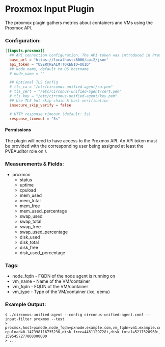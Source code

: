 # Proxmox Input Plugin

The proxmox plugin gathers metrics about containers and VMs using the Proxmox API.

### Configuration:

```toml
[[inputs.proxmox]]
  ## API connection configuration. The API token was introduced in Proxmox v6.2. Required permissions for user and token: PVEAuditor role on /.
  base_url = "https://localhost:8006/api2/json"
  api_token = "USER@REALM!TOKENID=UUID"
  ## Node name, default to OS hostname
  # node_name = ""

  ## Optional TLS Config
  # tls_ca = "/etc/circonus-unified-agent/ca.pem"
  # tls_cert = "/etc/circonus-unified-agent/cert.pem"
  # tls_key = "/etc/circonus-unified-agent/key.pem"
  ## Use TLS but skip chain & host verification
  insecure_skip_verify = false

  # HTTP response timeout (default: 5s)
  response_timeout = "5s"
```

#### Permissions

The plugin will need to have access to the Proxmox API. An API token
must be provided with the corresponding user being assigned at least the PVEAuditor
role on /.

### Measurements & Fields:

- proxmox
  - status
  - uptime
  - cpuload
  - mem_used
  - mem_total
  - mem_free
  - mem_used_percentage
  - swap_used
  - swap_total
  - swap_free
  - swap_used_percentage
  - disk_used
  - disk_total
  - disk_free
  - disk_used_percentage

### Tags:

  - node_fqdn - FQDN of the node agent is running on
  - vm_name - Name of the VM/container
  - vm_fqdn - FQDN of the VM/container
  - vm_type - Type of the VM/container (lxc, qemu)

### Example Output:

```
$ ./circonus-unified-agent --config circonus-unified-agent.conf --input-filter proxmox --test
> proxmox,host=pxnode,node_fqdn=pxnode.example.com,vm_fqdn=vm1.example.com,vm_name=vm1,vm_type=lxc cpuload=0.147998116735236,disk_free=4461129728i,disk_total=5217320960i,disk_used=756191232i,disk_used_percentage=14,mem_free=1046827008i,mem_total=1073741824i,mem_used=26914816i,mem_used_percentage=2,status="running",swap_free=536698880i,swap_total=536870912i,swap_used=172032i,swap_used_percentage=0,uptime=1643793i 1595457277000000000
> ...
```
